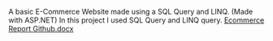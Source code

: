 A basic E-Commerce Website made using a SQL Query and LINQ. (Made with ASP.NET)
In this project I used SQL Query and LINQ query. 
[Ecommerce Report Github.docx](https://github.com/Gizemexe/E-Commerce-Website/files/14075731/Ecommerce.Report.Github.docx)

